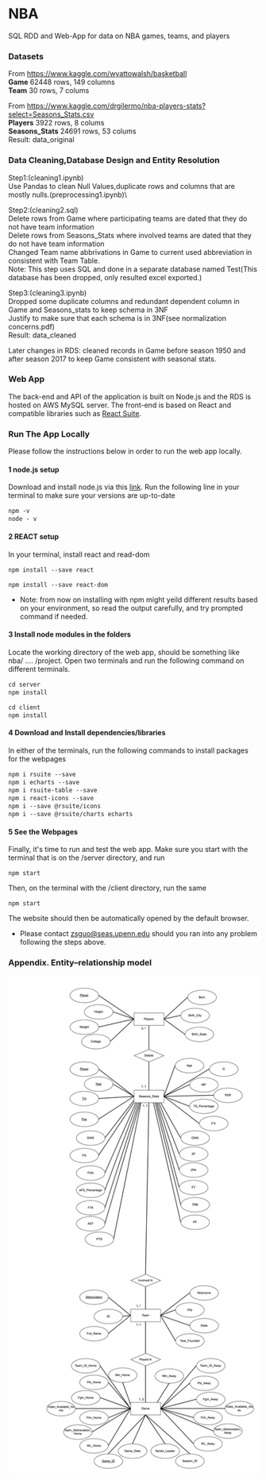 # NBA
SQL RDD and Web-App for data on NBA games, teams, and players 

### Datasets
From https://www.kaggle.com/wyattowalsh/basketball \
**Game** 62448 rows, 149 columns \
**Team** 30 rows, 7 colums 

From https://www.kaggle.com/drgilermo/nba-players-stats?select=Seasons_Stats.csv \
**Players** 3922 rows, 8 colums \
**Seasons_Stats** 24691 rows, 53 colums\
Result: data_original 

### Data Cleaning,Database Design and Entity Resolution
Step1:(cleaning1.ipynb)\
Use Pandas to clean Null Values,duplicate rows and columns that are mostly nulls.(preprocessing1.ipynb)\

Step2:(cleaning2.sql)\
Delete rows from Game where participating teams are dated that they do not have team information\
Delete rows from Seasons_Stats where involved teams are dated that they do not have team information\
Changed Team name abbrivations in Game to current used abbreviation in consistent with Team Table.\
Note: This step uses SQL and done in a separate database named Test(This database has been dropped, only resulted excel exported.)

Step3:(cleaning3.ipynb)\
Dropped some duplicate columns and redundant dependent column in Game and Seasons_stats to keep schema in 3NF\
Justify to make sure that each schema is in 3NF(see normalization concerns.pdf)\
Result: data_cleaned

Later changes in RDS: cleaned records in Game before season 1950 and after season 2017 to keep Game consistent with seasonal stats.

### Web App
The back-end and API of the application is built on Node.js and the RDS is hosted on AWS MySQL server.
The front-end is based on React and compatible libraries such as [React Suite](https://rsuitejs.com/).

### Run The App Locally
Please follow the instructions below in order to run the web app locally.

#### 1 node.js setup
Download and install node.js via this [link](https://nodejs.org/en/download/).
Run the following line in your terminal to make sure your versions are up-to-date
```
npm -v
node - v
```

#### 2 REACT setup
In your terminal, install react and read-dom
``` 
npm install --save react
```
``` 
npm install --save react-dom
```

* Note: from now on installing with npm might yeild different results based on your environment, so read the output carefully, and try prompted command if needed.

#### 3 Install node modules in the folders
Locate the working directory of the web app, should be something like  
nba/ .... /project.
Open two terminals and run the following command on different terminals.
```
cd server
npm install
```

```
cd client
npm install
```

#### 4 Download and Install dependencies/libraries
In either of the terminals, run the following commands to install packages for the webpages
```
npm i rsuite --save
npm i echarts --save
npm i rsuite-table --save
npm i react-icons --save
npm i --save @rsuite/icons
npm i --save @rsuite/charts echarts
```

#### 5 See the Webpages
Finally, it's time to run and test the web app.
Make sure you start with the terminal that is on the /server directory, and run
``` 
npm start
```
Then, on the terminal with the /client directory, run the same
``` 
npm start
```

The website should then be automatically opened by the default browser.

* Please contact zsguo@seas.upenn.edu should you ran into any problem following the steps above.

### Appendix. Entity–relationship model
![erd](updated_erd.png)


